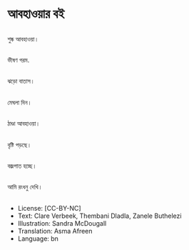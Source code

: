 # আবহাওয়ার বই

##
শুষ্ক আবহাওয়া।

##
ভীষণ গরম.

##
ঝড়ো বাতাস।

##
মেঘলা দিন।

##
ঠাণ্ডা আবহাওয়া।

##
বৃষ্টি পড়ছে।

##
বজ্রপাত হচ্ছে।

##
আমি রংধনু দেখি।

##
* License: [CC-BY-NC]
* Text: Clare Verbeek, Thembani Dladla, Zanele Buthelezi
* Illustration: Sandra McDougall
* Translation: Asma Afreen
* Language: bn
